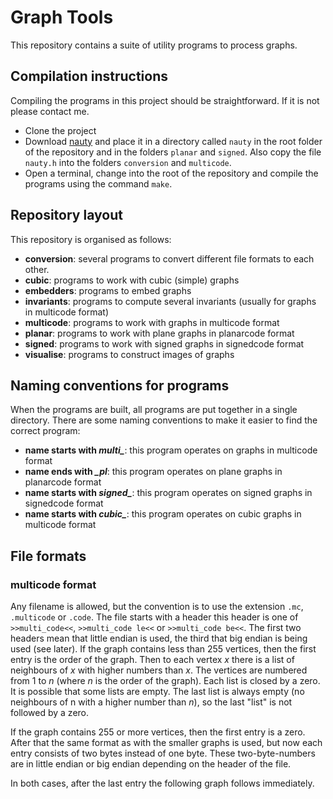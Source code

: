 Graph Tools
===========

This repository contains a suite of utility programs to process graphs.

Compilation instructions
------------------------

Compiling the programs in this project should be straightforward. If it is not please contact me.

* Clone the project
* Download [nauty](http://cs.anu.edu.au/~bdm/nauty/) and place it in a directory called `nauty` in the root folder of the repository and in the folders `planar` and `signed`. Also copy the file `nauty.h` into the folders `conversion` and `multicode`.
* Open a terminal, change into the root of the repository and compile the programs using the command `make`.

Repository layout
-----------------

This repository is organised as follows:

* **conversion**: several programs to convert different file formats to each other.
* **cubic**: programs to work with cubic (simple) graphs
* **embedders**: programs to embed graphs
* **invariants**: programs to compute several invariants (usually for graphs in multicode format)
* **multicode**: programs to work with graphs in multicode format
* **planar**: programs to work with plane graphs in planarcode format
* **signed**: programs to work with signed graphs in signedcode format
* **visualise**: programs to construct images of graphs

Naming conventions for programs
-------------------------------

When the programs are built, all programs are put together in a single directory. There are some naming conventions to make it easier to find the correct program:

* **name starts with _multi\__**: this program operates on graphs in multicode format
* **name ends with _\_pl_**: this program operates on plane graphs in planarcode format
* **name starts with _signed\__**: this program operates on signed graphs in signedcode format
* **name starts with _cubic\__**: this program operates on cubic graphs in multicode format

File formats
------------

### multicode format

Any filename is allowed, but the convention is to use the extension `.mc`, `.multicode` or `.code`.
The file starts with a header this header is one of `>>multi_code<<`, `>>multi_code le<<` or `>>multi_code be<<`.
The first two headers mean that little endian is used, the third that big endian is being used (see later).
If the graph contains less than 255 vertices, then the first entry is the order of the graph.
Then to each vertex *x* there is a list of neighbours of *x* with higher numbers than *x*.
The vertices are numbered from 1 to *n* (where *n* is the order of the graph).
Each list is closed by a zero.
It is possible that some lists are empty.
The last list is always empty (no neighbours of n with a higher number than *n*),
so the last "list" is not followed by a zero.

If the graph contains 255 or more vertices, then the first entry is a zero.
After that the same format as with the smaller graphs is used,
but now each entry consists of two bytes instead of one byte.
These two-byte-numbers are in little endian or big endian depending on the header of the file.

In both cases, after the last entry the following graph follows immediately.
